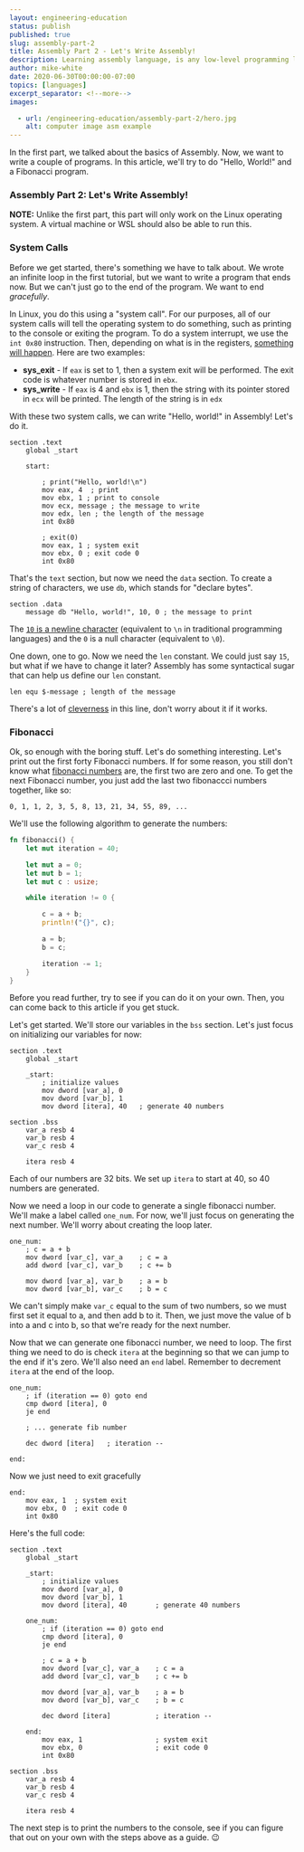 ```yaml
---
layout: engineering-education
status: publish
published: true
slug: assembly-part-2
title: Assembly Part 2 - Let's Write Assembly!
description: Learning assembly language, is any low-level programming language in which there is a very strong correspondence between the instructions in the language and the architecture's machine code instructions.
author: mike-white
date: 2020-06-30T00:00:00-07:00
topics: [languages]
excerpt_separator: <!--more-->
images:

  - url: /engineering-education/assembly-part-2/hero.jpg
    alt: computer image asm example
---
```

In the first part, we talked about the basics of Assembly. Now, we want to write a couple of programs. In this article, we'll try to do "Hello, World!" and a Fibonacci program.
<!--more-->

### Assembly Part 2: Let's Write Assembly!

**NOTE:** Unlike the first part, this part will only work on the Linux operating system. A virtual machine or WSL should also be able to run this.

### System Calls

Before we get started, there's something we have to talk about. We wrote an infinite loop in the first tutorial, but we want to write a program that ends now. But we can't just go to the end of the program. We want to end *gracefully*.

In Linux, you do this using a "system call". For our purposes, all of our system calls will tell the operating system to do something, such as printing to the console or exiting the program. To do a system interrupt, we use the `int 0x80` instruction. Then, depending on what is in the registers, [something will happen](http://blog.rchapman.org/posts/Linux_System_Call_Table_for_x86_64/). Here are two examples:

* **sys_exit** - If `eax` is set to 1, then a system exit will be performed. The exit code is whatever number is stored in `ebx`.
* **sys_write** - If `eax` is 4 and `ebx` is 1, then the string with its pointer stored in `ecx` will be printed. The length of the string is in `edx`

With these two system calls, we can write "Hello, world!" in Assembly! Let's do it.

```assembly
section .text
	global _start

	start:

		; print("Hello, world!\n")
		mov eax, 4	; print
		mov ebx, 1 ; print to console
		mov ecx, message ; the message to write
		mov edx, len ; the length of the message
		int 0x80

		; exit(0)
		mov eax, 1 ; system exit
		mov ebx, 0 ; exit code 0
		int 0x80
```

That's the `text` section, but now we need the `data` section. To create a string of characters, we use `db`, which stands for "declare bytes".

```assembly
section .data
	message db "Hello, world!", 10, 0 ; the message to print
```

The [`10` is a newline character](http://www.asciitable.com/) (equivalent to `\n` in traditional programming languages) and the `0` is a null character (equivalent to `\0`).

One down, one to go. Now we need the `len` constant. We could just say `15`, but what if we have to change it later? Assembly has some syntactical sugar that can help us define our `len` constant.

```assembly
len equ $-message ; length of the message
```

There's a lot of [cleverness](https://stackoverflow.com/a/20411716/12195838) in this line, don't worry about it if it works.

### Fibonacci

Ok, so enough with the boring stuff. Let's do something interesting. Let's print out the first forty Fibonacci numbers. If for some reason, you still don't know what [fibonacci numbers](https://www.mathsisfun.com/numbers/fibonacci-sequence.html) are, the first two are zero and one. To get the next Fibonacci number, you just add the last two fibonaccci numbers together, like so:

`0, 1, 1, 2, 3, 5, 8, 13, 21, 34, 55, 89, ...`

We'll use the following algorithm to generate the numbers:

```rust
fn fibonacci() {
    let mut iteration = 40;

    let mut a = 0;
    let mut b = 1;
    let mut c : usize;

    while iteration != 0 {

        c = a + b;
        println!("{}", c);

        a = b;
        b = c;

        iteration -= 1;
    }
}
```

Before you read further, try to see if you can do it on your own. Then, you can come back to this article if you get stuck.

Let's get started. We'll store our variables in the `bss` section. Let's just focus on initializing our variables for now:

```assembly
section .text
	global _start

	_start:
		; initialize values
		mov dword [var_a], 0
		mov dword [var_b], 1
		mov dword [itera], 40	; generate 40 numbers

section .bss
	var_a resb 4
	var_b resb 4
	var_c resb 4

	itera resb 4
```

Each of our numbers are 32 bits. We set up `itera` to start at 40, so 40 numbers are generated.

Now we need a loop in our code to generate a single fibonacci number. We'll make a label called `one_num`. For now, we'll just focus on generating the next number. We'll worry about creating the loop later.

```assembly
one_num:
	; c = a + b
	mov dword [var_c], var_a	; c = a
	add dword [var_c], var_b	; c += b

	mov dword [var_a], var_b	; a = b
	mov dword [var_b], var_c	; b = c
```

We can't simply make `var_c` equal to the sum of two numbers, so we must first set it equal to a, and then add b to it. Then, we just move the value of b into a and c into b, so that we're ready for the next number.

Now that we can generate one fibonacci number, we need to loop. The first thing we need to do is check `itera` at the beginning so that we can jump to the end if it's zero. We'll also need an `end` label. Remember to decrement `itera` at the end of the loop.

```assembly
one_num:
	; if (iteration == 0) goto end
	cmp dword [itera], 0
	je end

	; ... generate fib number

	dec dword [itera]	; iteration --

end:
```

Now we just need to exit gracefully

```assembly
end:
	mov eax, 1	; system exit
	mov ebx, 0	; exit code 0
	int 0x80
```

Here's the full code:

```assembly
section .text
	global _start

	_start:
		; initialize values
		mov dword [var_a], 0
		mov dword [var_b], 1
		mov dword [itera], 40		; generate 40 numbers

	one_num:
		; if (iteration == 0) goto end
		cmp dword [itera], 0
		je end

		; c = a + b
		mov dword [var_c], var_a	; c = a
		add dword [var_c], var_b	; c += b

		mov dword [var_a], var_b	; a = b
		mov dword [var_b], var_c	; b = c

		dec dword [itera]			; iteration --

	end:
		mov eax, 1					; system exit
		mov ebx, 0					; exit code 0
		int 0x80

section .bss
	var_a resb 4
	var_b resb 4
	var_c resb 4

	itera resb 4
```

The next step is to print the numbers to the console, see if you can figure that out on your own with the steps above as a guide. :wink:
